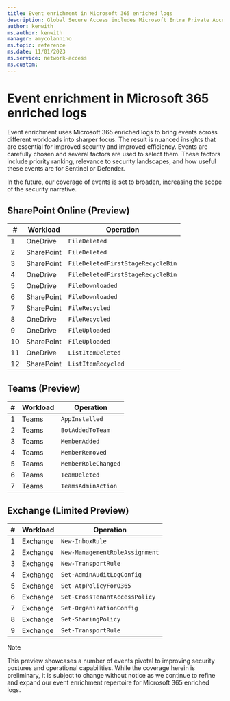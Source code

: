 ```yaml
---
title: Event enrichment in Microsoft 365 enriched logs 
description: Global Secure Access includes Microsoft Entra Private Access and Microsoft Entra Internet Access. This article references event enrichment in Microsoft 365 enriched logs.
author: kenwith
ms.author: kenwith
manager: amycolannino
ms.topic: reference
ms.date: 11/01/2023
ms.service: network-access
ms.custom: 
---
```


# Event enrichment in Microsoft 365 enriched logs

Event enrichment uses Microsoft 365 enriched logs to bring events across different workloads into sharper focus. The result is nuanced insights that are essential for improved security and improved efficiency. Events are carefully chosen and several factors are used to select them. These factors include priority ranking, relevance to security landscapes, and how useful these events are for Sentinel or Defender.

In the future, our coverage of events is set to broaden, increasing the scope of the security narrative.

## SharePoint Online (Preview)

| #   | Workload   | Operation |
|----------|-----------|------------|
| 1 | OneDrive | `FileDeleted` |
| 2 | SharePoint | `FileDeleted` |
| 3 | SharePoint  | `FileDeletedFirstStageRecycleBin` |
| 4 | OneDrive | `FileDeletedFirstStageRecycleBin` |
| 5 | OneDrive | `FileDownloaded` |
| 6 | SharePoint | `FileDownloaded` |
| 7 | SharePoint | `FileRecycled` |
| 8 | OneDrive | `FileRecycled` |
| 9 | OneDrive | `FileUploaded` |
| 10 | SharePoint | `FileUploaded` |
| 11 | OneDrive | `ListItemDeleted` |
| 12 | SharePoint | `ListItemRecycled` |


## Teams (Preview)

| #   | Workload   | Operation |
|----------|-----------|------------|
| 1 | Teams | `AppInstalled` |
| 2 | Teams | `BotAddedToTeam` |
| 3 | Teams | `MemberAdded` |
| 4 | Teams | `MemberRemoved` |
| 5 | Teams | `MemberRoleChanged` |
| 6 | Teams | `TeamDeleted` |
| 7 | Teams | `TeamsAdminAction` |


## Exchange (Limited Preview)

| #   | Workload   | Operation |
|----------|-----------|------------|
| 1 | Exchange | `New-InboxRule` |
| 2 | Exchange | `New-ManagementRoleAssignment` |
| 3 | Exchange | `New-TransportRule` |
| 4 | Exchange | `Set-AdminAuditLogConfig` |
| 5 | Exchange | `Set-AtpPolicyForO365` |
| 6 | Exchange | `Set-CrossTenantAccessPolicy` |
| 7 | Exchange | `Set-OrganizationConfig` |
| 8 | Exchange | `Set-SharingPolicy` |
| 9 | Exchange | `Set-TransportRule` |


> [!NOTE]
> This preview showcases a number of events pivotal to improving security postures and operational capabilities. While the coverage herein is preliminary, it is subject to change without notice as we continue to refine and expand our event enrichment repertoire for Microsoft 365 enriched logs.
